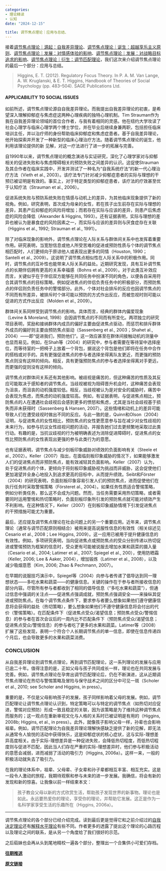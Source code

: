 ```yaml
---
categories:
- 理论精读
- 认知
date: "2024-12-15"

title: 调节焦点理论｜应用与总结、
---
```


接着[调节焦点理论｜源起：自我差异理论](https://mp.weixin.qq.com/s?__biz=MzIwMDk1OTM2OQ==&mid=2247490046&idx=1&sn=c21cceec8db4c9b164d90cf55d49b4a6&chksm=96f46d18a183e40ee4ce4962a6aac52c8b98999619ca7ec4a10b107cf38d0296a982d94d1300&token=554468847&lang=zh_CN&scene=21#wechat_redirect)、[调节焦点理论｜诞生：超越享乐主义原则](https://mp.weixin.qq.com/s?__biz=MzIwMDk1OTM2OQ==&mid=2247490165&idx=1&sn=5ff98f3c93d76874949e09db32d2b918&chksm=96f46e93a183e7858f4bd08cdeae47310f0f90d6d56246380c27d73c3aa042c88e04cacdbc0c&scene=21#wechat_redirect)、[调节焦点理论｜发展：对情感体验的影响](https://mp.weixin.qq.com/s?__biz=MzIwMDk1OTM2OQ==&mid=2247490307&idx=1&sn=6e89a621d9e748faa27c25353776d3b6&chksm=96f46fe5a183e6f34cb43f761e76f40bf74267a0ae0e2865ff7c55d5c7c810b52559d9c89b09&token=89286145&lang=zh_CN&scene=21#wechat_redirect)、[调节焦点理论｜发展：对战略目标追求的影响](https://mp.weixin.qq.com/s?__biz=MzIwMDk1OTM2OQ==&mid=2247490416&idx=1&sn=4091cc52497a84a79e6007213cc12348&chksm=96f46f96a183e680ee25b90f99b67f984112d0f5da5fc442440f520b4c64df4136fd7fb7a534&token=1545369163&lang=zh_CN&scene=21#wechat_redirect)、[调节焦点理论｜衍生：调节匹配理论](https://mp.weixin.qq.com/s?__biz=MzIwMDk1OTM2OQ==&mid=2247490477&idx=1&sn=ae2851a743e6a292c6592bc98c2a3473&token=1922603950&lang=zh_CN&scene=21#wechat_redirect)，我们这次来介绍调节焦点理论的最后一个部分：应用与总结。

> Higgins, E. T. (2012). Regulatory Focus Theory. In P. A. M. Van Lange, A. W. Kruglanski, & E. T. Higgins, Handbook of Theories of Social Psychology (pp. 483–504). SAGE Publications Ltd.

<!--more-->

#### **APPLICABILITY TO SOCIAL ISSUES**

如前所述，调节焦点理论源自自我差异理论。而我提出自我差异理论的初衷，是希望深入理解抑郁症与焦虑症这两种心理疾病的独特心理机制。Tim Strauman作为我在自我差异理论领域的首位合作者，与我有着相同的灵感。他在纽约大学攻读了社会心理学与临床心理学两个博士学位，并在毕业后继续身兼两职，包括担任临床培训主任，并以治疗师的身份帮助临床抑郁症和焦虑症患者。基于自我差异理论，他开始探索并开发了一种新型的临床心理治疗方法。随着调节焦点理论的诞生，他利用该理论提供的新 见解，对这一疗法进行了进一步的拓展与完善。

自1990年以来，调节焦点理论的概念演进与实证研究，深化了心理学家对与抑郁相关的促进失败和与焦虑障碍相关的预防失败之间差异的认识。这促使Strauman及其合作者在临床实践中，开发并测试了一种名为“自我系统疗法”的新一代心理治疗方法（Vieth et al., 2003）。该疗法专门针对减少抑郁症患者的实际与理想的干预已被证明是有效的。事实上，对于特定类型的抑郁症患者，该疗法的疗效甚至优于认知疗法（Strauman et al., 2006）。

促进系统失败与预防系统失败在情感与动机上的差异，为其他临床现象提供了新的视角。例如，研究表明，首次成为母亲的女性，若在孩子出生前存在实际与理想的差异，其患产后抑郁症的风险将增加；而若存在实际与应该的差异，则患产后焦虑症的风险会降低（Alexander & Higgins, 1993）。还有证据表明，实际与理想的差异也被认为是暴食症的风险因素之一，而实际与应该的差异则与厌食症存在关联（Higgins et al., 1992; Strauman et al., 1991）。

除了对临床现象的影响外，调节焦点理论在人际关系与群体间关系中也发挥着重要作用。研究表明，当宽恕信息或他人所受苦难的促进或预防性质与个体的调节焦点相匹配时，人们更倾向于原谅他人或表现出更多的同情（Houston, 1990；Santelli et al., 2009）。这说明了调节焦点相似性在人际关系中的积极作用。同时，调节焦点的互补性也能带来人际关系的益处。近期研究发现，具有互补调节焦点的长期伴侣拥有更高的关系幸福感（Bohns et al., 2009）。对于此类互补效应而言，关键似乎在于伴侣双方能够在共同任务中扮演不同的角色，以便各自采用符合其调节焦点的目标策略，例如促进焦点的伴侣负责任务中的积极部分，而预防焦点的伴侣则负责任务中的警惕部分。此外，个体对社会排斥的反应也因调节焦点的不同而有所差异，被排斥时个体可能以预防的方式作出反应，而被忽视时则可能以促进的方式作出反应（Molden et al., 2009）。

群体间关系同样受到调节焦点的影响。具体而言，经典的群体内偏爱现象（Levine & Moreland, 1998）会因调节焦点的不同而有所变化。两项独立的研究项目表明，奖励和接纳群体内成员的偏好主要由促进焦点驱动，而惩罚和排斥群体外成员的偏好则主要由预防焦点驱动（Sassenberg et al., 2003；Shahet al., 2004）——即“促进我们，预防他们”。这一效应甚至在群体间接触动机的测量中也显而易见。例如，在Shah等（2004）的研究中，参与者需要在等待室中选择座位，而等待室的一把椅子上放着一个背包，据说这个背包是他们即将在任务中合作的搭档或对手的。具有更强促进焦点的参与者选择坐得离队友更近，而更强的预防焦点则没有这样的倾向。相反，具有更强预防焦点的参与者选择坐得离对手更远，而更强的促则没有这样的倾向。

调节焦点对群体间关系还有其他影响。被歧视是痛苦的，但这种痛苦的性质及其反应可能取决于感知者的调节焦点。当歧视被视为阻碍晋升机会时，这种痛苦会表现为沮丧，而沮丧的动机强度较低。相反，当歧视被认为是对安全的威胁时，痛苦中会表现为焦虑，而焦虑的动机强度较高。例如，有证据表明，与促进焦点相比，预防焦点的人在遭遇社会歧视后会感到更多的愤怒和焦虑，尤其是当社会歧视基于损失而非未获得时（Sassenberg & Hansen, 2007）。这些情绪和动机上的差异可能导致人们在遭受歧视时做出不同的反应。与此一致的是，Quinn和Olson（2004）证明，与促进焦点的女性相比，预防焦点的女性更愿意参与旨在减少对女性歧视的未来行为，如参与抗议女性歧视问题的活动，并报告她们过去更频繁地采取过此类行动。有趣的是，当抗议歧视的行为被明确表述为消除促进障碍时，促进焦点的女性比预防焦点的女性表现出更强的参与此类行为的意愿。

也有证据表明，调节焦点与减少刻板印象威胁对绩效的负面影响有关（Steele et al., 2002）。Keller（2007）指出，在面临刻板印象威胁的情况下，如果能够激发人们的促进焦点而非预防焦点，能有效减轻其负面影响。Keller（2007）认为，处于促进焦点的个体，更倾向于将刻板印象威胁视为挑战而非威胁，这会促使他们更加渴望并全身心地投入到追求更高的目标中，从而提升绩效。Seibt和Förster（2004）的研究表明，负面刻板印象容易引发人们的预防焦点，进而促使他们在执行任务时采取警惕策略（Försteret al., 2004）。如果任务性质适合警惕策略，例如分析类任务，那么这不会成为问题。然而，当任务需要采用热切策略，或者需要同时运用警惕和热切策略时，负面刻板印象所引发的预防焦点就可能对绩效产生不利影响。在这种情况下，Keller（2007）在刻板印象威胁情境下引发促进焦点的干预措施可能尤为重要。

最后，还应提及调节焦点理论在社会问题上的另一个重要应用。近年来，调节焦点理论（通常与调节匹配原则相结合）被用来提高说服性信息的有效性（相关综述见Cesario et al., 2008；Lee  Higgins, 2009）。这一应用已被用于提升健康信息的有效性。例如，多项研究表明，当向促进焦点或预防焦点的受众分别传递以热切促进或警惕预防为框架的信息时，受众更有可能被说服去增加水果和蔬菜的摄入量（Cesario et al., 2004; Latimer et al., 2007; Spiegel et al., 200），使用防晒霜（Keller, 2006; Lee & Aaker, 2004），增加锻炼（Latimer et al., 2008），以及减少吸烟意愿（Kim, 2006; Zhao & Pechmann, 2007）。

在早期的说服技巧演示中，Spiegel等（2004）向参与者传递了倡导达到同一理想状态——多吃水果和蔬菜——的健康信息。关键的操作在于参与者所接收信息的部分内容。尽管所有参与者都收到了相同的倡导信息（“多吃水果和蔬菜”），但通过信息中强调的关注点——促进焦点强调成就，预防焦点强调安全——来操纵其促进或预防焦点。在每个调节焦点条件下，要求参与者要么想象如果他们遵守健康信息将会获得的益处（热切策略），要么想象如果他们不遵守健康信息将会付出的代价（警惕策略）。在匹配条件下（促进焦点受众/渴望信息；预防焦点受众/警惕信息）的参与者在首次会议后的一周内比不匹配条件下（预防焦点受众/渴望信息；促进焦点受众/警惕信息）的参与者吃了更多的水果和蔬菜。Latimer等（2008）扩展了这些发现，表明一个符合个人长期调节焦点的单一信息，即使在信息传递四个月后，也会导致更多的水果和蔬菜消费。

### **CONCLUSION**

从自我差异理论到调节焦点理论，再到调节匹配理论，这一系列理论的发展与应用已逾二十年。值得注意的是，正如父母与孩子共同成长一样，理论也在共同发展与完善。例如，调节焦点理论在孕育出调节匹配理论后，仍在不断演进，这从近期调节焦点理论在热切与警惕策略及冒险与保守战术之间的区分中可见一斑（Scholer et al., 2010; see Scholer and Higgins, in press）。

重要的是，不仅是父母影响孩子的发展，孩子同样影响着父母的发展。例如，调节匹配理论让调节焦点理论认识到，特定策略可以与特定的调节焦点（如热切对应促进，警惕对应预防）形成一致且稳定的关联，因为该策略是为了维持这种调节焦点而服务的；这一观点在重新审视文化与人格的关系时已被证明是有用的（Higgins, 2008b; Higgins, et al., in press）。此外，就像孩子影响父母一样，孙辈也会影响祖辈。例如，调节匹配理论为自我差异理论理解快感缺乏提供了新的见解，即无法从通常令人愉悦的活动中获得快乐，这是抑郁症状的核心症状，这与实际-理想差异高度相关。由于实际-理想差异是一种促进失败，会降低热切程度，而低热切程度则与促进不匹配，因此当人们存在严重的实际-理想差异时，他们参与积极活动的意愿会减弱，进而减弱了活动的吸引力（Higgins, 2006a）。这样一来，一般的积极活动就失去了吸引力。

在我的理论体系中，祖辈、父母辈、子女辈和孙子辈都相互丰富、相互充实。这是一段令人激动的旅程，我期待观察和参与未来的进一步发展。我确信，将会有新的发现和新的惊喜。让我像以前一样结束本文：

> 孩子教会父母以新的方式欣赏生活，帮助孩子发现世界的新事物。理论也是如此。永远要热爱你的理论，享受你的理论，并帮助它发展。这正是作为一名科学家享受生活的乐趣所在（Higgins, 2006a）。

------

 调节焦点理论的各个部分已经介绍完成。读到最后更是觉得它和之前介绍过的[自我决定理论](https://mp.weixin.qq.com/s?__biz=MzIwMDk1OTM2OQ==&mid=2247489089&idx=1&sn=d3d8de71f15c6a9efbf1c68c39aa0af4&chksm=96f462a7a183ebb1672034cfe2c17950ab3888dd3adbaee57000f503d2f93a3609def7ec4245&cur_album_id=2653434312863891460&scene=21#wechat_redirect)还有[解释水平理论](https://mp.weixin.qq.com/s?__biz=MzIwMDk1OTM2OQ==&mid=2247487915&idx=1&sn=b4c2da33969ace320e0e4496ff0207a6&chksm=96f4654da183ec5b9bcf491973f6881a6b4bfd2f85615a82d7f76e51b0942dade4aed080dab7&cur_album_id=2653434312863891460&scene=21#wechat_redirect)有些不同。作者更多的透露了提出这个理论的心路历程以及理论之间的联系，是从另一个角度给了我们很好的示范。

之后萜妹也会再从头到尾地精校一遍各个部分，整理出一个合集供小可爱们存档。

[**往期推送**](https://mp.weixin.qq.com/s?__biz=MzIwMDk1OTM2OQ==&mid=2247488061&idx=1&sn=263c0515643b654b4e48872ec32c1fff&chksm=96f466dba183efcd3c375c7ed27271fa935ddcbdb7f25974c3b3c60ad8da454c6e6839603f97&token=1747323943&lang=zh_CN&scene=21#wechat_redirect)

[**原文链接**](https://mp.weixin.qq.com/s/2iwbjmeqX1QYsrHrzpRbJA?token=790976417&lang=zh_CN)

